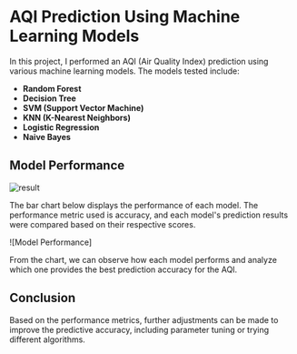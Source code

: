 # AQI Prediction Using Machine Learning Models

In this project, I performed an AQI (Air Quality Index) prediction using various machine learning models. The models tested include:

- **Random Forest**
- **Decision Tree**
- **SVM (Support Vector Machine)**
- **KNN (K-Nearest Neighbors)**
- **Logistic Regression**
- **Naive Bayes**

## Model Performance
![result](https://github.com/user-attachments/assets/3e99031e-e5af-415e-97c4-abb8a4c83f8a)


The bar chart below displays the performance of each model. The performance metric used is accuracy, and each model's prediction results were compared based on their respective scores.

![Model Performance]

From the chart, we can observe how each model performs and analyze which one provides the best prediction accuracy for the AQI.

## Conclusion

Based on the performance metrics, further adjustments can be made to improve the predictive accuracy, including parameter tuning or trying different algorithms.
